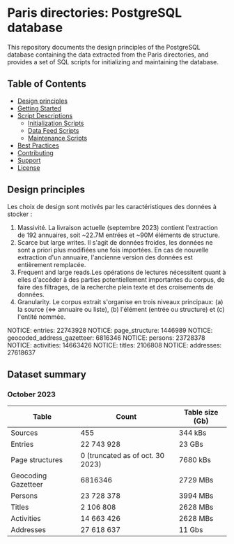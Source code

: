# Paris directories: PostgreSQL database

This repository documents the design principles of the PostgreSQL database containing the data extracted from the Paris directories, and provides a set of SQL scripts for initializing and maintaining the database.


## Table of Contents
- [Design principles](#design-principles)
- [Getting Started](#getting-started)
- [Script Descriptions](#script-descriptions)
  - [Initialization Scripts](#initialization-scripts)
  - [Data Feed Scripts](#data-feed-scripts)
  - [Maintenance Scripts](#maintenance-scripts)
- [Best Practices](#best-practices)
- [Contributing](#contributing)
- [Support](#support)
- [License](#license)

## Design principles

Les choix de design sont motivés par les caractéristiques des données à stocker :
1. Massivité. La livraison actuelle (septembre 2023) contient l'extraction de 192 annuaires, soit ~22.7M entrées et ~90M éléments de structure.
2. Scarce but large writes. Il s'agit de données froides, les données ne sont a priori plus modifiées une fois importées. En cas de nouvelle extraction d'un annuaire, l'ancienne version des données est entièrement remplacée.
3. Frequent and large reads.Les opérations de lectures nécessitent quant à elles d'accéder à des parties potentiellement importantes du corpus, de faire des filtrages, de la recherche plein texte et des croisements de données.
4. Granularity. Le corpus extrait s'organise en trois niveaux principaux: (a) la source (<=> annuaire ou liste), (b) l'élément (entrée ou structure) et (c) l'entité nommée.


NOTICE:  entries: 22743928
NOTICE:  page_structure: 1446989
NOTICE:  geocoded_address_gazetteer: 6816346
NOTICE:  persons: 23728378
NOTICE:  activities: 14663426
NOTICE:  titles: 2106808
NOTICE:  addresses: 27618637

## Dataset summary

### October 2023

| Table    | Count |Table size (Gb) |
| -------- | ------- |------- |
| Sources  | 455  | 344 kBs |
| Entries  | 22 743 928 | 23 GBs |
| Page structures | 0 (truncated as of oct. 30 2023) | 7680 kBs |
| Geocoding Gazetteer | 6816346 | 2729 MBs |
| Persons    | 23 728 378 | 3994 MBs |
| Titles    | 2 106 808 | 2628 MBs |
| Activities    | 14 663 426 | 2628 MBs |
| Addresses    | 27 618 637 | 11 Gbs |
